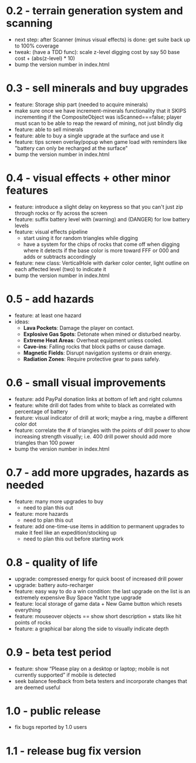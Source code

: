 # 0.2 - terrain generation system and scanning

* next step: after Scanner (minus visual effects) is done: get suite back up to 100% coverage
* tweak: (have a TDD func): scale z-level digging cost by say 50 base cost + (abs(z-level) * 10)
* bump the version number in index.html

# 0.3 - sell minerals and buy upgrades

* feature: Storage ship part (needed to acquire minerals)
* make sure once we have increment-minerals functionality that it SKIPS incrementing if the CompositeObject was isScanned===false; player must scan to be able to reap the reward of mining, not just blindly dig
* feature: able to sell minerals
* feature: able to buy a single upgrade at the surface and use it
* feature: tips screen overlay/popup when game load with reminders like "battery can only be recharged at the surface"
* bump the version number in index.html

# 0.4 - visual effects + other minor features

* feature: introduce a slight delay on keypress so that you can't just zip through rocks or fly across the screen
* feature: suffix battery level with (warning) and (DANGER) for low battery levels
* feature: visual effects pipeline
    * start using it for random triangles while digging
    * have a system for the chips of rocks that come off when digging where it detects if the base color is more toward FFF or 000 and adds or subtracts accordingly
* feature: new class: VerticalHole with darker color center, light outline on each affected level (two) to indicate it
* bump the version number in index.html

# 0.5 - add hazards

* feature: at least one hazard
* ideas:
    - **Lava Pockets**: Damage the player on contact.
    - **Explosive Gas Spots**: Detonate when mined or disturbed nearby.
    - **Extreme Heat Areas**: Overheat equipment unless cooled.
    - **Cave-ins**: Falling rocks that block paths or cause damage.
    - **Magnetic Fields**: Disrupt navigation systems or drain energy.
    - **Radiation Zones**: Require protective gear to pass safely.

# 0.6 - small visual improvements

* feature: add PayPal donation links at bottom of left and right columns
* feature: white drill dot fades from white to black as correlated with percentage of battery
* feature: visual indicator of drill at work; maybe a ring, maybe a different color dot
* feature: correlate the # of triangles with the points of drill power to show increasing strength visually; i.e. 400 drill power should add more triangles than 100 power
* bump the version number in index.html

# 0.7 - add more upgrades, hazards as needed

* feature: many more upgrades to buy
    * need to plan this out
* feature: more hazards
    * need to plan this out
* feature: add one-time-use items in addition to permanent upgrades to make it feel like an expedition/stocking up
    * need to plan this out before starting work

# 0.8 - quality of life

* upgrade: compressed energy for quick boost of increased drill power
* upgrade: battery auto-recharger
* feature: easy way to do a win condition: the last upgrade on the list is an extremely expensive Buy Space Yacht type upgrade
* feature: local storage of game data + New Game button which resets everything
* feature: mouseover objects == show short description + stats like hit points of rocks
* feature: a graphical bar along the side to visually indicate depth

# 0.9 - beta test period

* feature: show “Please play on a desktop or laptop; mobile is not currently supported” if mobile is detected
* seek balance feedback from beta testers and incorporate changes that are deemed useful

# 1.0 - public release

* fix bugs reported by 1.0 users

# 1.1 - release bug fix version
